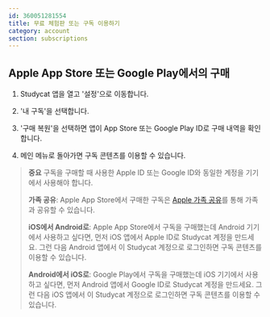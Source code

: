 ```yaml
---
id: 360051281554
title: 무료 체험판 또는 구독 이용하기
category: account
section: subscriptions
---
```



## Apple App Store 또는 Google Play에서의 구매

1. Studycat 앱을 열고 '설정'으로 이동합니다.

2. '내 구독'을 선택합니다.

3. '구매 복원'을 선택하면 앱이 App Store 또는 Google Play ID로 구매 내역을 확인합니다.

4. 메인 메뉴로 돌아가면 구독 콘텐츠를 이용할 수 있습니다.


> **중요**
구독을 구매할 때 사용한 Apple ID 또는 Google ID와 동일한 계정을 기기에서 사용해야 합니다.
>
> **가족 공유**: Apple App Store에서 구매한 구독은 [Apple 가족 공유](https://www.apple.com/family-sharing/)를 통해 가족과 공유할 수 있습니다.
>
> **iOS에서 Android로**: Apple App Store에서 구독을 구매했는데 Android 기기에서 사용하고 싶다면, 먼저 iOS 앱에서 Apple ID로 Studycat 계정을 만드세요. 그런 다음 Android 앱에서 이 Studycat 계정으로 로그인하면 구독 콘텐츠를 이용할 수 있습니다.
>
> **Android에서 iOS로**: Google Play에서 구독을 구매했는데 iOS 기기에서 사용하고 싶다면, 먼저 Android 앱에서 Google ID로 Studycat 계정을 만드세요. 그런 다음 iOS 앱에서 이 Studycat 계정으로 로그인하면 구독 콘텐츠를 이용할 수 있습니다.